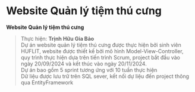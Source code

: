 # Website Quản lý tiệm thú cưng
**Website Quản lý tiệm thú cưng**  
> Thực hiện: **Trịnh Hữu Gia Bảo**  
Dự án website quản lý tiệm thú cưng được thực hiện bởi sinh viên HUFLIT, website được thiết kế bởi mô hình Model-View-Controller, quy trình thực hiện dựa trên tiến trình Scrum, project bắt đầu vào ngày 20/09/2024 và kết thúc vào ngày 20/11/2024.   
Dự án bao gồm 5 sprint tương ứng với 10 tuần thực hiện  
Dữ liệu được lưu trữ trên SQL sever, kết nối dự liệu đến project thông qua EntityFramework